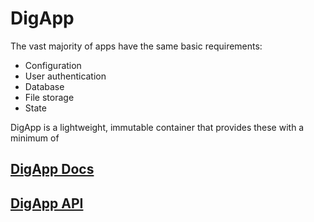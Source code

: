 # DigApp

The vast majority of apps have the same basic requirements:

* Configuration
* User authentication
* Database
* File storage
* State

DigApp is a lightweight, immutable container that provides these with a minimum of

## [DigApp Docs](./app)

## [DigApp API](./api)
